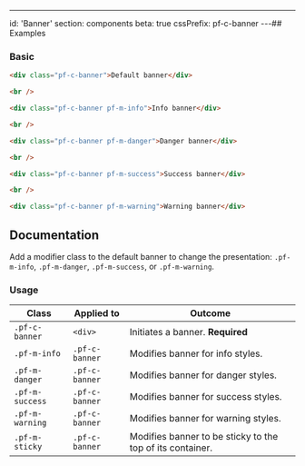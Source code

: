 ---
id: 'Banner'
section: components
beta: true
cssPrefix: pf-c-banner
---## Examples

### Basic

```html
<div class="pf-c-banner">Default banner</div>

<br />

<div class="pf-c-banner pf-m-info">Info banner</div>

<br />

<div class="pf-c-banner pf-m-danger">Danger banner</div>

<br />

<div class="pf-c-banner pf-m-success">Success banner</div>

<br />

<div class="pf-c-banner pf-m-warning">Warning banner</div>

```

## Documentation

Add a modifier class to the default banner to change the presentation: `.pf-m-info`, `.pf-m-danger`, `.pf-m-success`, or `.pf-m-warning`.

### Usage

| Class           | Applied to     | Outcome                                                   |
| --------------- | -------------- | --------------------------------------------------------- |
| `.pf-c-banner`  | `<div>`        | Initiates a banner. **Required**                          |
| `.pf-m-info`    | `.pf-c-banner` | Modifies banner for info styles.                          |
| `.pf-m-danger`  | `.pf-c-banner` | Modifies banner for danger styles.                        |
| `.pf-m-success` | `.pf-c-banner` | Modifies banner for success styles.                       |
| `.pf-m-warning` | `.pf-c-banner` | Modifies banner for warning styles.                       |
| `.pf-m-sticky`  | `.pf-c-banner` | Modifies banner to be sticky to the top of its container. |
